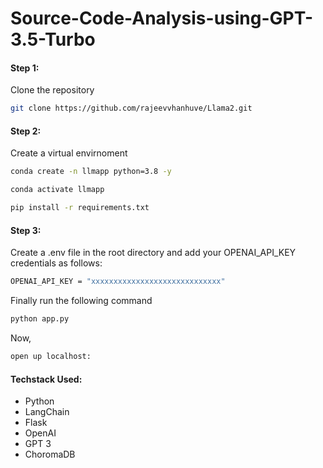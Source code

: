 # Source-Code-Analysis-using-GPT-3.5-Turbo

#### Step 1:
Clone the repository

```bash
git clone https://github.com/rajeevvhanhuve/Llama2.git
```

#### Step 2:
Create a virtual envirnoment
```bash
conda create -n llmapp python=3.8 -y
```

```bash
conda activate llmapp
```

```bash
pip install -r requirements.txt
```

#### Step 3:
Create a .env file in the root directory and add your OPENAI_API_KEY 
credentials as follows:

```bash
OPENAI_API_KEY = "xxxxxxxxxxxxxxxxxxxxxxxxxxxxx"
```

Finally run the following command
```bash
python app.py
```

Now,
```bash
open up localhost:
```

#### Techstack Used:
- Python
- LangChain
- Flask
- OpenAI
- GPT 3
- ChoromaDB